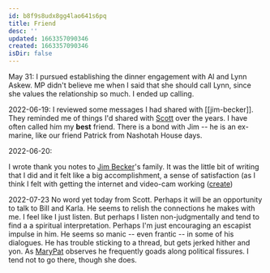 ```yaml
---
id: b8f9s8udx8gg4lao641s6pq
title: Friend
desc: ''
updated: 1663357090346
created: 1663357090346
isDir: false
---
```

May 31: I pursued establishing the dinner engagement with Al and Lynn Askew. MP didn't believe me when I said that she should call Lynn, since she values the relationship so much. I ended up calling.

2022-06-19:
I reviewed some messages I had shared with [[jim-becker]]. They reminded me of things I'd shared with [Scott](Scott.md) over the years. I have often called him my **best** friend. There is a bond with Jim -- he is an ex-marine, like our friend Patrick from Nashotah House days.

2022-06-20:

I wrote thank you notes to [Jim Becker](Jim%20Becker.md)'s family. It was the little bit of writing that I did and it felt like a big accomplishment, a sense of satisfaction (as I think I felt with getting the internet and video-cam working ([create](create.md))

2022-07-23
No word yet today from Scott. Perhaps it will be an opportunity to talk to Bill and Karla. He seems to relish the connections he makes with me. I feel like I just listen. But perhaps I listen non-judgmentally and tend to find a a spiritual interpretation. Perhaps I'm just encouraging an escapist impulse in him. He seems so manic -- even frantic -- in some of his dialogues. He has trouble sticking to a thread, but gets jerked hither and yon. As [MaryPat](MaryPat.md) observes he frequently goads along political fissures. I tend not to go there, though she does.
